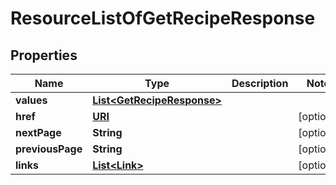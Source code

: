 

# ResourceListOfGetRecipeResponse

## Properties

Name | Type | Description | Notes
------------ | ------------- | ------------- | -------------
**values** | [**List&lt;GetRecipeResponse&gt;**](GetRecipeResponse.md) |  | 
**href** | [**URI**](URI.md) |  |  [optional]
**nextPage** | **String** |  |  [optional]
**previousPage** | **String** |  |  [optional]
**links** | [**List&lt;Link&gt;**](Link.md) |  |  [optional]



